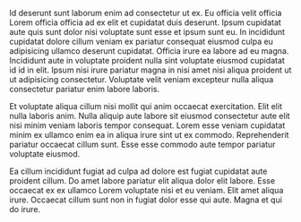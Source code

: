 Id deserunt sunt laborum enim ad consectetur ut ex. Eu officia velit officia Lorem officia officia ad ex elit et cupidatat duis deserunt. Ipsum cupidatat aute quis sunt dolor nisi voluptate sunt esse et ipsum sunt eu. In incididunt cupidatat dolore cillum veniam ex pariatur consequat eiusmod culpa eu adipisicing ullamco deserunt cupidatat. Officia irure ea labore ad eu magna. Incididunt aute in voluptate proident nulla sint voluptate eiusmod cupidatat id id in elit. Ipsum nisi irure pariatur magna in nisi amet nisi aliqua proident ut ut adipisicing consectetur. Voluptate velit veniam excepteur nulla aliqua consectetur pariatur enim labore laboris.

Et voluptate aliqua cillum nisi mollit qui anim occaecat exercitation. Elit elit nulla laboris anim. Nulla aliquip aute labore sit eiusmod consectetur aute elit nisi minim veniam laboris tempor consequat. Lorem esse veniam cupidatat minim ex ullamco enim ea in aliqua irure sint ut ex commodo. Reprehenderit pariatur occaecat cillum sunt. Esse esse commodo aute tempor pariatur voluptate eiusmod.

Ea cillum incididunt fugiat ad culpa ad dolore est fugiat cupidatat aute proident cillum. Do amet labore pariatur elit aliqua dolor elit labore. Esse occaecat ex ex ullamco Lorem voluptate nisi et eu veniam. Elit amet aliqua irure. Occaecat cillum sunt non in fugiat dolor esse qui aute. Magna et qui do irure.